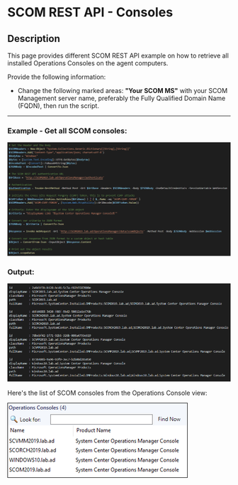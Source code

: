 # SCOM REST API - Consoles


## Description
This page provides different SCOM REST API example on how to retrieve all installed Operations Consoles on the agent computers.

Provide the following information:

- Change the following marked areas: **"Your SCOM MS"** with your SCOM Management server name, preferably the Fully Qualified Domain Name (FQDN), then run the script.

-----------------------------------------------------------------------------------------------------------------------------------------------------------------------------------

### Example - Get all SCOM consoles:
![alt text](https://github.com/LeonLaude/SCOM/blob/master/REST%20API/Consoles/Images/SCOM-Consoles.png)

### Output:
![alt text](https://github.com/LeonLaude/SCOM/blob/master/REST%20API/Consoles/Images/SCOM-Consoles-result.png)

Here's the list of SCOM consoles from the Operations Console view:

![alt text](https://github.com/LeonLaude/SCOM/blob/master/REST%20API/Consoles/Images/SCOM_Consoles_in_console.png)
